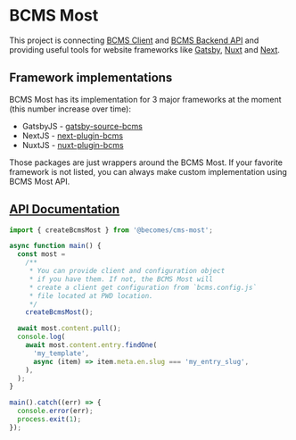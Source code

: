 # BCMS Most

This project is connecting [BCMS Client](https://github.com/becomesco/cms-client) and [BCMS Backend API](https://github.com/becomesco/cms-backend) and providing useful tools for website frameworks like [Gatsby](https://www.gatsbyjs.com/), [Nuxt](https://nuxtjs.org/) and [Next](https://nextjs.org/).

## Framework implementations

BCMS Most has its implementation for 3 major frameworks at the moment (this number increase over time):

- GatsbyJS - [gatsby-source-bcms](https://www.npmjs.com/package/gatsby-source-bcms)
- NextJS - [next-plugin-bcms](https://www.npmjs.com/package/next-plugin-bcms)
- NuxtJS - [nuxt-plugin-bcms](https://www.npmjs.com/package/nuxt-plugin-bcms)

Those packages are just wrappers around the BCMS Most. If your favorite framework is not listed, you can always make custom implementation using BCMS Most API.

## [API Documentation]()

```ts
import { createBcmsMost } from '@becomes/cms-most';

async function main() {
  const most =
    /**
     * You can provide client and configuration object
     * if you have them. If not, the BCMS Most will
     * create a client get configuration from `bcms.config.js`
     * file located at PWD location.
     */
    createBcmsMost();

  await most.content.pull();
  console.log(
    await most.content.entry.findOne(
      'my_template',
      async (item) => item.meta.en.slug === 'my_entry_slug',
    ),
  );
}

main().catch((err) => {
  console.error(err);
  process.exit(1);
});
```
